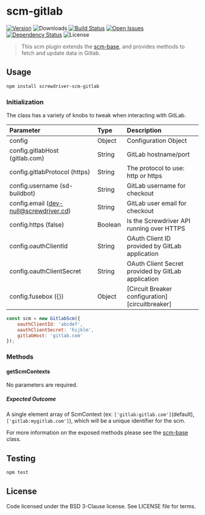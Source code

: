 # scm-gitlab
[![Version][npm-image]][npm-url] ![Downloads][downloads-image] [![Build Status][status-image]][status-url] [![Open Issues][issues-image]][issues-url] [![Dependency Status][daviddm-image]][daviddm-url] ![License][license-image]

> This scm plugin extends the [scm-base], and provides methods to fetch and update data in Gitlab.

## Usage

```bash
npm install screwdriver-scm-gitlab
```

### Initialization

The class has a variety of knobs to tweak when interacting with GitLab.

| Parameter        | Type  |  Description |
| :-------------   | :---- | :-------------|
| config        | Object | Configuration Object |
| config.gitlabHost (gitlab.com) | String | GitLab hostname/port |
| config.gitlabProtocol (https) | String | The protocol to use: http or https |
| config.username (sd-buildbot) | String | GitLab username for checkout |
| config.email (dev-null@screwdriver.cd) | String | GitLab user email for checkout |
| config.https (false) | Boolean | Is the Screwdriver API running over HTTPS |
| config.oauthClientId | String | OAuth Client ID provided by GitLab application |
| config.oauthClientSecret | String | OAuth Client Secret provided by GitLab application |
| config.fusebox ({}) | Object | [Circuit Breaker configuration][circuitbreaker] |

```js
const scm = new GitlabScm({
    oauthClientId: 'abcdef',
    oauthClientSecret: 'hijklm',
    gitlabHost: 'gitlab.com'
});
```

### Methods

#### getScmContexts

No parameters are required.

##### Expected Outcome

A single element array of ScmContext (ex: `['gitlab:gitlab.com']`(default), `['gitlab:mygitlab.com']`), which will be a unique identifier for the scm.

For more information on the exposed methods please see the [scm-base] class.

## Testing

```bash
npm test
```

## License

Code licensed under the BSD 3-Clause license. See LICENSE file for terms.

[npm-image]: https://img.shields.io/npm/v/screwdriver-scm-gitlab.svg
[npm-url]: https://npmjs.org/package/screwdriver-scm-gitlab
[downloads-image]: https://img.shields.io/npm/dt/screwdriver-scm-gitlab.svg
[license-image]: https://img.shields.io/npm/l/screwdriver-scm-gitlab.svg
[issues-image]: https://img.shields.io/github/issues/screwdriver-cd/screwdriver.svg
[issues-url]: https://github.com/screwdriver-cd/screwdriver/issues
[status-image]: https://cd.screwdriver.cd/pipelines/1653/badge
[status-url]: https://cd.screwdriver.cd/pipelines/1653
[daviddm-image]: https://david-dm.org/screwdriver-cd/scm-gitlab.svg?theme=shields.io
[daviddm-url]: https://david-dm.org/screwdriver-cd/scm-gitlab
[scm-base]: https://github.com/screwdriver-cd/scm-base
